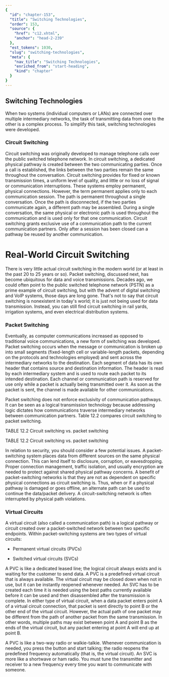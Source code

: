 ```yaml
---
{
  "id": "chapter-153",
  "title": "Switching Technologies",
  "order": 153,
  "source": {
    "href": "c12.xhtml",
    "anchor": "head-2-239"
  },
  "est_tokens": 1030,
  "slug": "switching-technologies",
  "meta": {
    "nav_title": "Switching Technologies",
    "enriched_from": "start-heading",
    "kind": "chapter"
  }
}
---
```

## Switching Technologies

When two systems (individual computers or LANs) are connected over multiple intermediary networks, the task of transmitting data from one to the other is a complex process. To simplify this task, switching technologies were developed.

### Circuit Switching

Circuit switching was originally developed to manage telephone calls over the public switched telephone network. In circuit switching, a dedicated physical pathway is created between the two communicating parties. Once a call is established, the links between the two parties remain the same throughout the conversation. Circuit switching provides for fixed or known transmission times, a uniform level of quality, and little or no loss of signal or communication interruptions. These systems employ permanent, physical connections. However, the term permanent applies only to each communication session. The path is permanent throughout a single conversation. Once the path is disconnected, if the two parties communicate again, a different path may be assembled. During a single conversation, the same physical or electronic path is used throughout the communication and is used only for that one communication. Circuit switching grants exclusive use of a communication path to the current communication partners. Only after a session has been closed can a pathway be reused by another communication.

# Real-World Circuit Switching

There is very little actual circuit switching in the modern world (or at least in the past 20 to 25 years or so). Packet switching, discussed next, has become ubiquitous for data and voice transmissions. Decades ago, we could often point to the public switched telephone network (PSTN) as a prime example of circuit switching, but with the advent of digital switching and VoIP systems, those days are long gone. That's not to say that circuit switching is nonexistent in today's world; it is just not being used for data transmission. Instead, you can still find circuit switching in rail yards, irrigation systems, and even electrical distribution systems.

### Packet Switching

Eventually, as computer communications increased as opposed to traditional voice communications, a new form of switching was developed. Packet switching occurs when the message or communication is broken up into small segments (fixed-length cell or variable-length packets, depending on the protocols and technologies employed) and sent across the intermediary networks to the destination. Each segment of data has its own header that contains source and destination information. The header is read by each intermediary system and is used to route each packet to its intended destination. Each channel or communication path is reserved for use only while a packet is actually being transmitted over it. As soon as the packet is sent, the channel is made available for other communications.

Packet switching does not enforce exclusivity of communication pathways. It can be seen as a logical transmission technology because addressing logic dictates how communications traverse intermediary networks between communication partners. Table 12.2 compares circuit switching to packet switching.

TABLE 12.2 Circuit switching vs. packet switching

TABLE 12.2 Circuit switching vs. packet switching

In relation to security, you should consider a few potential issues. A packet-switching system places data from different sources on the same physical connection. This can lend itself to disclosure, corruption, or eavesdropping. Proper connection management, traffic isolation, and usually encryption are needed to protect against shared physical pathway concerns. A benefit of packet-switching networks is that they are not as dependent on specific physical connections as circuit switching is. Thus, when or if a physical pathway is damaged or goes offline, an alternate path can be used to continue the data/packet delivery. A circuit-switching network is often interrupted by physical path violations.

### Virtual Circuits

A virtual circuit (also called a communication path) is a logical pathway or circuit created over a packet-switched network between two specific endpoints. Within packet-switching systems are two types of virtual circuits:

- Permanent virtual circuits (PVCs)

- Switched virtual circuits (SVCs)

A PVC is like a dedicated leased line; the logical circuit always exists and is waiting for the customer to send data. A PVC is a predefined virtual circuit that is always available. The virtual circuit may be closed down when not in use, but it can be instantly reopened whenever needed. An SVC has to be created each time it is needed using the best paths currently available before it can be used and then disassembled after the transmission is complete. In either type of virtual circuit, when a data packet enters point A of a virtual circuit connection, that packet is sent directly to point B or the other end of the virtual circuit. However, the actual path of one packet may be different from the path of another packet from the same transmission. In other words, multiple paths may exist between point A and point B as the ends of the virtual circuit, but any packet entering at point A will end up at point B.

A PVC is like a two-way radio or walkie-talkie. Whenever communication is needed, you press the button and start talking; the radio reopens the predefined frequency automatically (that is, the virtual circuit). An SVC is more like a shortwave or ham radio. You must tune the transmitter and receiver to a new frequency every time you want to communicate with someone.

